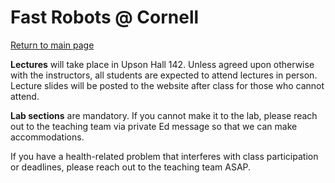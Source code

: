 # Fast Robots @ Cornell

[Return to main page](../index.md)

**Lectures** will take place in Upson Hall 142. Unless agreed upon otherwise with the instructors, all students are expected to attend lectures in person. Lecture slides will be posted to the website after class for those who cannot attend.

**Lab sections** are mandatory. If you cannot make it to the lab, please reach out to the teaching team via private Ed message so that we can make accommodations.

If you have a health-related problem that interferes with class participation or deadlines, please reach out to the teaching team ASAP.
